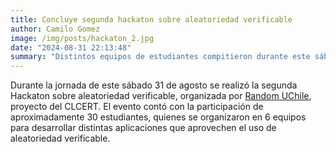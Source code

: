 ```yaml
---
title: Concluye segunda hackaton sobre aleatoriedad verificable
author: Camilo Gomez
image: /img/posts/hackaton_2.jpg
date: "2024-08-31 22:13:48"
summary: "Distintos equipos de estudiantes compitieron durante este sábado en la II Hackaton de Random UChile, desarrollando interesantes aplicaciones basadas en el uso de aleatoriedad verificable, provista por faros de aleatoriedad."
---
```


Durante la jornada de este sábado 31 de agosto se realizó la segunda Hackaton sobre aleatoriedad verificable, organizada por [Random UChile](https://random.uchile.cl), proyecto del CLCERT. El evento contó con la participación de aproximadamente 30 estudiantes, quienes se organizaron en 6 equipos para desarrollar distintas aplicaciones que aprovechen el uso de aleatoriedad verificable.

